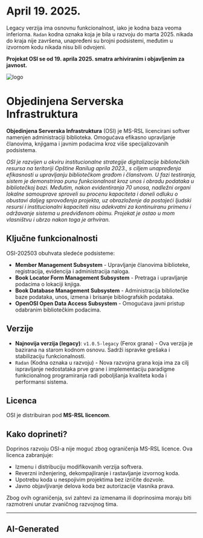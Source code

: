 # April 19. 2025.
Legacy verzija ima osnovnu funkcionalnost, iako je kodna baza veoma inferiorna. `Radan` kodna oznaka koja je bila u razvoju do marta 2025. nikada do kraja nije završena, unapređeni su brojni podsistemi, međutim u izvornom kodu nikada nisu bili odvojeni. 

**Projekat OSI se od 19. aprila 2025. smatra arhiviranim i objavljenim za javnost.**

![logo](https://github.com/vukintoshalpha/OSI/blob/master/OSI/wwwroot/resources/logo-full-demo.svg?raw=true)
# Objedinjena Serverska Infrastruktura

**Objedinjena Serverska Infrastruktura** (OSI) je MS-RSL licencirani softver namenjen administraciji biblioteka. Omogućava efikasno upravljanje članovima, knjigama i javnim podacima kroz više specijalizovanih podsistema.

_OSI je razvijen u okviru institucionalne strategije digitalizacije bibliotečkih resursa na teritoriji Opštine Ranilug aprila 2023., s ciljem unapređenja efikasnosti u upravljanju bibliotečkom građom i članstvom. U fazi testiranja, sistem je demonstrirao punu funkcionalnost kroz unos i obradu podataka u bibliotečkoj bazi. Međutim, nakon evidentiranja 70 unosa, nadležni organi lokalne samouprave sproveli su procenu kapaciteta i doneli odluku o obustavi daljeg sprovođenja projekta, uz obrazloženje da postojeći ljudski resursi i institucionalni kapaciteti nisu adekvatni za kontinuiranu primenu i održavanje sistema u predviđenom obimu. Projekat je ostao u mom vlasništvu i ubrzo nakon toga je arhviran._

## Ključne funkcionalnosti

OSI-202503 obuhvata sledeće podsisteme:

- **Member Management Subsystem** - Upravljanje članovima biblioteke, registracija, evidencija i administracija naloga.
- **Book Locator Form Management Subsystem** - Pretraga i upravljanje podacima o lokaciji knjiga.
- **Book Database Management Subsystem** - Administracija bibliotečke baze podataka, unos, izmena i brisanje bibliografskih podataka.
- **OpenOSI Open Data Access Subsystem** - Omogućava javni pristup odabranim bibliotečkim podacima.

## Verzije

- **Najnovija verzija (legacy)**: `v1.0.5-legacy` (Ferox grana) - Ova verzija je bazirana na starom kodnom osnovu. Sadrži ispravke grešaka i stabilizaciju funkcionalnosti.
- `Radan` (Kodna oznaka u razvoju) - Nova razvojna grana koja ima za cilj ispravljanje nedostataka prve grane i implementaciju paradigme funkcionalnog programiranja radi poboljšanja kvaliteta koda i performansi sistema.

## Licenca

OSI je distribuiran pod **MS-RSL licencom**.

## Kako doprineti?

Doprinos razvoju OSI-a nije moguć zbog ograničenja MS-RSL licence. Ova licenca zabranjuje:

- Izmenu i distribuciju modifikovanih verzija softvera.
- Reverzni inženjering, dekompajliranje i rastavljanje izvornog koda.
- Upotrebu koda u nespojivim projektima bez izričite dozvole.
- Javno objavljivanje delova koda bez autorizacije vlasnika prava.

Zbog ovih ograničenja, svi zahtevi za izmenama ili doprinosima moraju biti razmotreni unutar zvaničnog razvojnog tima.

---
AI-Generated
---
